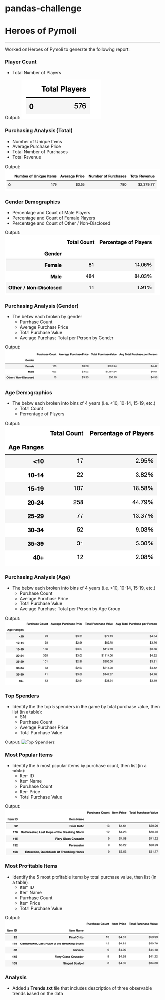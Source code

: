 # pandas-challenge

# Heroes of Pymoli

---

Worked on Heroes of Pymoli to generate the following report:

### Player Count
* Total Number of Players

Output:
![Player Count](Images/player_count.png)

### Purchasing Analysis (Total)
* Number of Unique Items
* Average Purchase Price
* Total Number of Purchases
* Total Revenue

Output:
![Purchasing Analysis](Images/purchasing_analysis.png)

### Gender Demographics
* Percentage and Count of Male Players
* Percentage and Count of Female Players
* Percentage and Count of Other / Non-Disclosed

Output:
![Gender Demographics](Images/gender_demographics.png)

### Purchasing Analysis (Gender)
* The below each broken by gender
    * Purchase Count
    * Average Purchase Price
    * Total Purchase Value
    * Average Purchase Total per Person by Gender

Output:
![Purchasing Analysis (Gender)](Images/purchasing_analysis_gender.png)   

### Age Demographics
* The below each broken into bins of 4 years (i.e. <10, 10-14, 15-19, etc.)
    * Total Count
    * Percentage of Players
    
Output:
![Age Demographics](Images/age_demographics.png)   

### Purchasing Analysis (Age)
* The below each broken into bins of 4 years (i.e. <10, 10-14, 15-19, etc.)
    * Purchase Count
    * Average Purchase Price
    * Total Purchase Value
    * Average Purchase Total per Person by Age Group

Output:
![Age Demographics](Images/purchasing_analysis_age.png) 

### Top Spenders
* Identify the the top 5 spenders in the game by total purchase value, then list (in a table):
    * SN
    * Purchase Count
    * Average Purchase Price
    * Total Purchase Value

Output:
![Top Spenders](Images/top_spendersr.png)   

### Most Popular Items
* Identify the 5 most popular items by purchase count, then list (in a table):
    * Item ID
    * Item Name
    * Purchase Count
    * Item Price
    * Total Purchase Value

Output:
![Most Popular Items](Images/most_popular.png)   

### Most Profitable Items
* Identify the 5 most profitable items by total purchase value, then list (in a table):
    * Item ID
    * Item Name
    * Purchase Count
    * Item Price
    * Total Purchase Value

Output:
![Most Profitable Items](Images/most_profitable.png)   

### Analysis
* Added a **Trends.txt** file that includes description of three observable trends based on the data
    